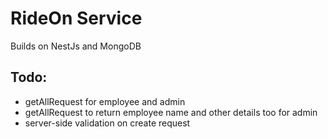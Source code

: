 # RideOn Service

Builds on NestJs and MongoDB

## Todo:
- getAllRequest for employee and admin 
- getAllRequest to return employee name and other details too for admin
- server-side validation on create request
